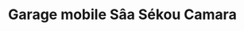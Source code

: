 ---
title: "Garage mobile Sâa Sékou Camara"
url: /macenta/garage-mobile-saa-sekou-camara/
shop: réparation de voitures
---